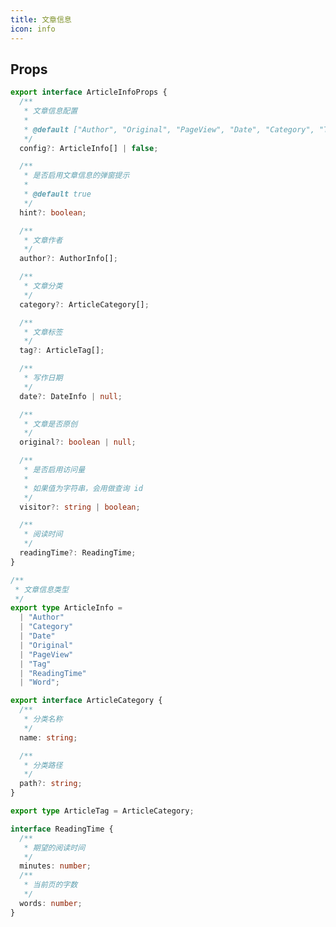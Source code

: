 ```yaml
---
title: 文章信息
icon: info
---
```


## Props

```ts
export interface ArticleInfoProps {
  /**
   * 文章信息配置
   *
   * @default ["Author", "Original", "PageView", "Date", "Category", "Tag", "ReadingTime"]
   */
  config?: ArticleInfo[] | false;

  /**
   * 是否启用文章信息的弹窗提示
   *
   * @default true
   */
  hint?: boolean;

  /**
   * 文章作者
   */
  author?: AuthorInfo[];

  /**
   * 文章分类
   */
  category?: ArticleCategory[];

  /**
   * 文章标签
   */
  tag?: ArticleTag[];

  /**
   * 写作日期
   */
  date?: DateInfo | null;

  /**
   * 文章是否原创
   */
  original?: boolean | null;

  /**
   * 是否启用访问量
   *
   * 如果值为字符串，会用做查询 id
   */
  visitor?: string | boolean;

  /**
   * 阅读时间
   */
  readingTime?: ReadingTime;
}

/**
 * 文章信息类型
 */
export type ArticleInfo =
  | "Author"
  | "Category"
  | "Date"
  | "Original"
  | "PageView"
  | "Tag"
  | "ReadingTime"
  | "Word";

export interface ArticleCategory {
  /**
   * 分类名称
   */
  name: string;

  /**
   * 分类路径
   */
  path?: string;
}

export type ArticleTag = ArticleCategory;

interface ReadingTime {
  /**
   * 期望的阅读时间
   */
  minutes: number;
  /**
   * 当前页的字数
   */
  words: number;
}
```

<!--
### config

`config` 接受一个字符串数组，填入所展示的文章信息名称，填入的顺序即是各信息显示的顺序。

文章信息可选值和对应信息如下:

| 可选值           | 对应信息     | 页面 frontmatter 属性      |
| ---------------- | ------------ | -------------------------- |
| `'author'`       | 作者         | `author`                   |
| `'time'`         | 写作日期     | `time`                     |
| `'category'`     | 分类         | `category`                 |
| `'tag'`          | 标签         | `tag`                      |
| `'reading-time'` | 预计阅读时间 | N/A (自动生成)             |
| `'word'`         | 字数         | N/A (自动生成)             |
| `'visitor'`      | 访问量       | `visitor` (仅 Valine 可用) |

默认会显示 “作者，访问量，写作日期，分类，标签，预计阅读时间”。

::: tip 其他说明

- **author**

  你可以通过插件选项中的 `author` 来设置默认作者，同样，你仍可以在页面 frontmatter 设置 `author` 来覆盖默认作者，或者设置为 `false` 以取消该页面的作者显示。

- **time**

  建议以标准格式输入日期，即 `xxxx-xx-xx` 的形式。(例: “2020 年 4 月 1 日” 应输入为 `2020-04-01`)

- **reading-time**

  默认的阅读速度是每分钟 300 字，你可以在插件选项中设置 `wordPerminute` 来覆盖它。

:::

## 原创标识

你可以在页面 frontmatter 中设置 `original` 为 `true` 来为你的文章添加原创标签。 -->
